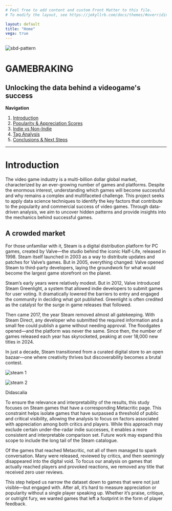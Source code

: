 ```yaml
---
# Feel free to add content and custom Front Matter to this file.
# To modify the layout, see https://jekyllrb.com/docs/themes/#overriding-theme-defaults

layout: default
title: "Home"
vega: true
---
```


<div class="full-width-wrapper">
    <img src="{{ site.baseurl }}/assets/images/header.svg" alt="sbd-pattern" class="full-width-image">
</div>


# GAMEBRAKING
## Unlocking the data behind a videogame's success

**Navigation**

1. [Introduction](#1-Introduction)
2. [Popularity & Appreciation Scores](#2-Popularity-&-Appreciation-Scores)
3. [Indie vs Non-Indie](#3-Indie-vs-Non-Indie)
4. [Tag Analysis](#4-Tag-Analysis)
5. [Conclusions & Next Steps](#5-Conclusions-&-Next-Steps)
 
---

# Introduction
The video game industry is a multi-billion dollar global market, characterized by an ever-growing number of games and platforms. Despite the enormous interest, understanding which games will become successful and why remains a complex and multifaceted challenge. This project seeks to apply data science techniques to identify the key factors that contribute to the popularity and commercial success of video games. Through data-driven analysis, we aim to uncover hidden patterns and provide insights into the mechanics behind successful games.

## A crowded market
 For those unfamiliar with it, Steam is a digital distribution platform for PC games, created by Valve—the studio behind the iconic Half-Life, released in 1998. Steam itself launched in 2003 as a way to distribute updates and patches for Valve’s games. But in 2005, everything changed: Valve opened Steam to third-party developers, laying the groundwork for what would become the largest game storefront on the planet.
 
Steam’s early years were relatively modest. But in 2012, Valve introduced Steam Greenlight, a system that allowed indie developers to submit games for user voting. It dramatically lowered the barriers to entry and engaged the community in deciding what got published. Greenlight is often credited as the catalyst for the surge in game releases that followed.
 
Then came 2017, the year Steam removed almost all gatekeeping. With Steam Direct, any developer who submitted the required information and a small fee could publish a game without needing approval. The floodgates opened—and the platform was never the same. Since then, the number of games released each year has skyrocketed, peaking at over 18,000 new titles in 2024.
 
In just a decade, Steam transitioned from a curated digital store to an open bazaar—one where creativity thrives but discoverability becomes a brutal contest.

![steam 1](assets/images/steamdb_game_releases_per_year.png)

![steam 2](assets/images/steamdb_game_releases_per_month.png)

<div class = "didascalia"> Didascalia </div>


To ensure the relevance and interpretability of the results, this study focuses on Steam games that have a corresponding Metacritic page. This constraint helps isolate games that have surpassed a threshold of public and critical visibility, allowing the analysis to focus on factors associated with appreciation among both critics and players. While this approach may exclude certain under-the-radar indie successes, it enables a more consistent and interpretable comparison set. Future work may expand this scope to include the long tail of the Steam catalogue.

Of the games that reached Metacritic, not all of them managed to spark conversation. Many were released, reviewed by critics, and then seemingly disappeared into the digital void. To focus our analysis on games that actually reached players and provoked reactions, we removed any title that received zero user reviews.
 
This step helped us narrow the dataset down to games that were not just visible—but engaged with. After all, it’s hard to measure appreciation or popularity without a single player speaking up. Whether it’s praise, critique, or outright fury, we wanted games that left a footprint in the form of player feedback.
 



